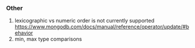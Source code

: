 ### Other
1. lexicographic vs numeric order is not currently supported https://www.mongodb.com/docs/manual/reference/operator/update/#behavior
2. min, max type comparisons

